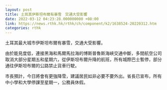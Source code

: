 ```yaml
---
layout: post
title: 土耳其伊斯坦布爾有暴雪　交通大受影響
date: 2022-03-12 04:23:28.000000000 +08:00
link: https://news.rthk.hk/rthk/ch/component/k2/1638524-20220312.htm
categories: rthk
---
```


土耳其最大城市伊斯坦布爾有暴雪，交通大受影響。

由於能見度低，連接黑海和馬爾馬拉海的博斯普魯斯海峽交通中斷，多間航空公司取消大部分星期五和星期六，從伊斯坦布爾升降的航班，所有城際巴士暫停，部分通往伊斯坦布爾的公路禁止貨車行駛。

市長預計，今日將會有更強降雪，建議居民如非必要不要外出。省長已宣布，所有中小學和大學停課至星期一，公務員休假。
